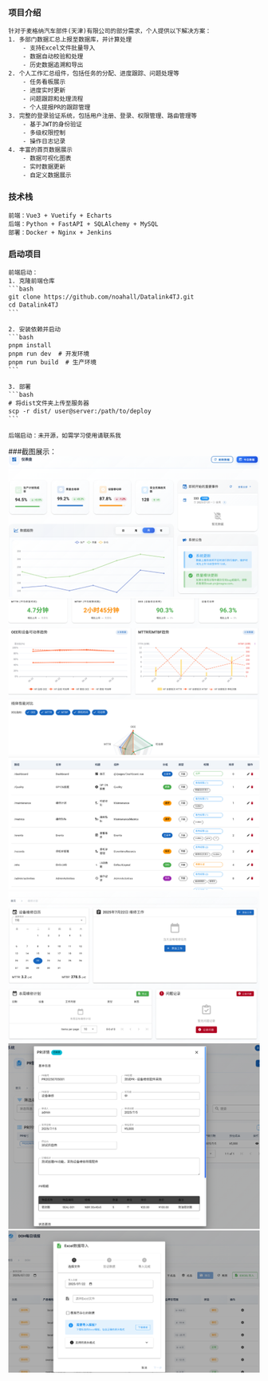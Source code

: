### 项目介绍
    针对于麦格纳汽车部件(天津)有限公司的部分需求，个人提供以下解决方案：
    1. 多部门数据汇总上报至数据库，并计算处理
        - 支持Excel文件批量导入
        - 数据自动校验和处理
        - 历史数据追溯和导出
    2. 个人工作汇总组件，包括任务的分配、进度跟踪、问题处理等
        - 任务看板展示
        - 进度实时更新
        - 问题跟踪和处理流程
        - 个人提报PR的跟踪管理
    3. 完整的登录验证系统，包括用户注册、登录、权限管理、路由管理等
        - 基于JWT的身份验证
        - 多级权限控制
        - 操作日志记录                                                                                      
    4. 丰富的首页数据展示
        - 数据可视化图表
        - 实时数据更新
        - 自定义数据展示
### 技术栈
    前端：Vue3 + Vuetify + Echarts
    后端：Python + FastAPI + SQLAlchemy + MySQL
    部署：Docker + Nginx + Jenkins

### 启动项目                                                                        

    前端启动：
    1. 克隆前端仓库
    ```bash                                                                                                                                         
    git clone https://github.com/noahall/Datalink4TJ.git
    cd Datalink4TJ
    ```

    2. 安装依赖并启动
    ```bash
    pnpm install
    pnpm run dev  # 开发环境
    pnpm run build  # 生产环境
    ```

    3. 部署
    ```bash
    # 将dist文件夹上传至服务器
    scp -r dist/ user@server:/path/to/deploy
    ```

    后端启动：未开源，如需学习使用请联系我
###截图展示：
![首页](https://github.com/noahal1/Datalink4TJ/blob/main/Screenshot-dashboard.png)
![维修数据](https://github.com/noahal1/Datalink4TJ/blob/main/Screenshot-metric.png)
![路由管理](https://github.com/noahal1/Datalink4TJ/blob/main/screenshot-route.png)
![个人任务跟踪](https://github.com/noahal1/Datalink4TJ/blob/main/Screenshot%202025-07-22%2008.48.32.png)
![PR跟踪管理](https://github.com/noahal1/Datalink4TJ/blob/main/Screenshot%202025-07-22%2008.47.53.png)
![数据导入与验证](https://github.com/noahal1/Datalink4TJ/blob/main/Screenshot%202025-07-22%2008.58.49.png)
